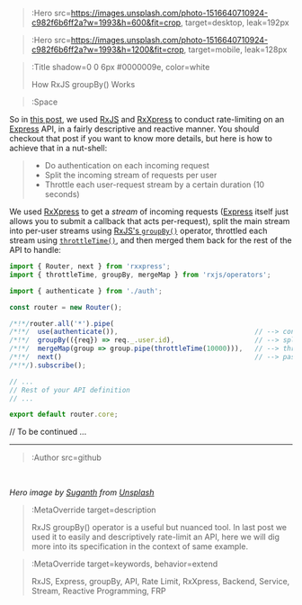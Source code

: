 > :Hero src=https://images.unsplash.com/photo-1516640710924-c982f6b6ff2a?w=1993&h=600&fit=crop,
>       target=desktop,
>       leak=192px

> :Hero src=https://images.unsplash.com/photo-1516640710924-c982f6b6ff2a?w=1993&h=1200&fit=crop,
>       target=mobile,
>       leak=128px

> :Title shadow=0 0 6px #0000009e, color=white
>
> How RxJS groupBy() Works

> :Space

So in [this post](rate-limiting-an-express-app), we used [RxJS](https://rxjs.dev)
and [RxXpress](https://https://loreanvictor.github.io/rxxpress/) to conduct rate-limiting
on an [Express](https://expressjs.com/) API, in a fairly descriptive and reactive
manner. You should checkout that post if you want to know more details, but here
is how to achieve that in a nut-shell:

> - Do authentication on each incoming request
> - Split the incoming stream of requests per user
> - Throttle each user-request stream by a certain duration (10 seconds)

We used [RxXpress](https://https://loreanvictor.github.io/rxxpress/) 
to get a _stream_ of incoming requests ([Express](https://expressjs.com/) itself just allows you to
submit a callback that acts per-request), split the main stream into per-user streams
using [RxJS's `groupBy()`](https://www.learnrxjs.io/learn-rxjs/operators/transformation/groupby) operator,
throttled each stream using [`throttleTime()`](https://www.learnrxjs.io/learn-rxjs/operators/filtering/throttletime),
and then merged them back for the rest of the API to handle:

```ts
import { Router, next } from 'rxxpress';
import { throttleTime, groupBy, mergeMap } from 'rxjs/operators';

import { authenticate } from './auth';

const router = new Router();

/*!*/router.all('*').pipe(
/*!*/  use(authenticate()),                                  // --> conduct authentication
/*!*/  groupBy(({req}) => req._.user.id),                    // --> split request stream based on user
/*!*/  mergeMap(group => group.pipe(throttleTime(10000))),   // --> throttle each split stream 10 seconds, then merge them together
/*!*/  next()                                                // --> pass to next handler
/*!*/).subscribe();

// ...
// Rest of your API definition
// ...

export default router.core;
```

// To be continued ...

---

> :Author src=github

<br>

_Hero image by [Suganth](https://unsplash.com/@suganth) from [Unsplash](https://unsplash.com)_

> :MetaOverride target=description
>
> RxJS groupBy() operator is a useful but nuanced tool. In last post we used it to
> easily and descriptively rate-limit an API, here we will dig more into its specification
> in the context of same example.

> :MetaOverride target=keywords, behavior=extend
>
> RxJS, Express, groupBy, API, Rate Limit, RxXpress, Backend, Service, Stream, Reactive Programming, FRP